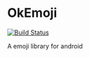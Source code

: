 # OkEmoji
[![Build Status](https://travis-ci.org/denghui1010/OkEmoji.svg?branch=master)](https://travis-ci.org/denghui1010/OkEmoji)

A emoji library for android
